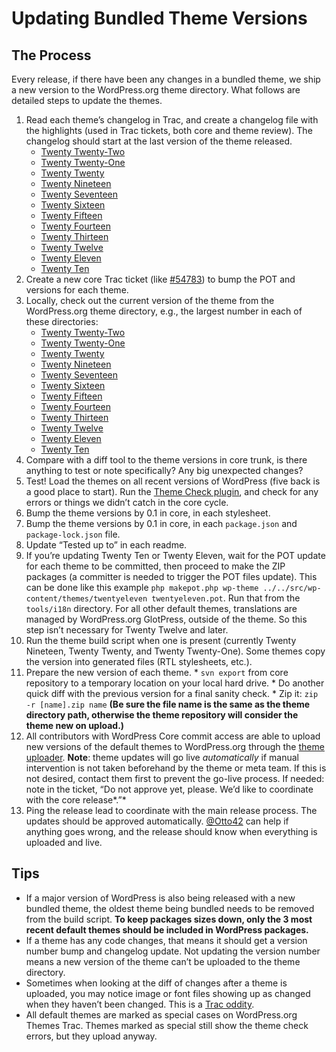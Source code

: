 # Updating Bundled Theme Versions

## The Process

Every release, if there have been any changes in a bundled theme, we ship a new version to the WordPress.org theme directory. What follows are detailed steps to update the themes.

1.  Read each theme’s changelog in Trac, and create a changelog file with the highlights (used in Trac tickets, both core and theme review). The changelog should start at the last version of the theme released.
    *   [Twenty Twenty-Two](https://core.trac.wordpress.org/log/trunk/src/wp-content/themes/twentytwentyone/)
    *   [Twenty Twenty-One](https://core.trac.wordpress.org/log/trunk/src/wp-content/themes/twentytwentyone/)
    *   [Twenty Twenty](https://core.trac.wordpress.org/log/trunk/src/wp-content/themes/twentytwenty/)
    *   [Twenty Nineteen](https://core.trac.wordpress.org/log/trunk/src/wp-content/themes/twentynineteen/)
    *   [Twenty Seventeen](https://core.trac.wordpress.org/log/trunk/src/wp-content/themes/twentyseventeen/)
    *   [Twenty Sixteen](https://core.trac.wordpress.org/log/trunk/src/wp-content/themes/twentysixteen/)
    *   [Twenty Fifteen](https://core.trac.wordpress.org/log/trunk/src/wp-content/themes/twentyfifteen/)
    *   [Twenty Fourteen](https://core.trac.wordpress.org/log/trunk/src/wp-content/themes/twentyfourteen/)
    *   [Twenty Thirteen](https://core.trac.wordpress.org/log/trunk/src/wp-content/themes/twentythirteen/)
    *   [Twenty Twelve](https://core.trac.wordpress.org/log/trunk/src/wp-content/themes/twentytwelve/)
    *   [Twenty Eleven](https://core.trac.wordpress.org/log/trunk/src/wp-content/themes/twentyeleven/)
    *   [Twenty Ten](https://core.trac.wordpress.org/log/trunk/src/wp-content/themes/twentyten/)
2.  Create a new core Trac ticket (like [#54783](https://core.trac.wordpress.org/ticket/54783)) to bump the POT and versions for each theme.
3.  Locally, check out the current version of the theme from the WordPress.org theme directory, e.g., the largest number in each of these directories:
    *   [Twenty Twenty-Two](https://themes.svn.wordpress.org/twentytwentytwo/)
    *   [Twenty Twenty-One](https://themes.svn.wordpress.org/twentytwentyone/)
    *   [Twenty Twenty](https://themes.svn.wordpress.org/twentytwenty/)
    *   [Twenty Nineteen](https://themes.svn.wordpress.org/twentynineteen/)
    *   [Twenty Seventeen](https://themes.svn.wordpress.org/twentyseventeen/)
    *   [Twenty Sixteen](https://themes.svn.wordpress.org/twentysixteen/)
    *   [Twenty Fifteen](https://themes.svn.wordpress.org/twentyfifteen/)
    *   [Twenty Fourteen](https://themes.svn.wordpress.org/twentyfourteen/)
    *   [Twenty Thirteen](https://themes.svn.wordpress.org/twentythirteen/)
    *   [Twenty Twelve](https://themes.svn.wordpress.org/twentytwelve/)
    *   [Twenty Eleven](https://themes.svn.wordpress.org/twentyeleven/)
    *   [Twenty Ten](https://themes.svn.wordpress.org/twentyten/)
4.  Compare with a diff tool to the theme versions in core trunk, is there anything to test or note specifically? Any big unexpected changes?
5.  Test! Load the themes on all recent versions of WordPress (five back is a good place to start). Run the [Theme Check plugin](https://wordpress.org/plugins/theme-check/), and check for any errors or things we didn’t catch in the core cycle.
6.  Bump the theme versions by 0.1 in core, in each stylesheet.
7.  Bump the theme versions by 0.1 in core, in each `package.json` and `package-lock.json` file.
8.  Update “Tested up to” in each readme.
9.  If you’re updating Twenty Ten or Twenty Eleven, wait for the POT update for each theme to be committed, then proceed to make the ZIP packages (a committer is needed to trigger the POT files update). This can be done like this example `php makepot.php wp-theme ../../src/wp-content/themes/twentyeleven twentyeleven.pot`. Run that from the `tools/i18n` directory. For all other default themes, translations are managed by WordPress.org GlotPress, outside of the theme. So this step isn’t necessary for Twenty Twelve and later.
10.  Run the theme build script when one is present (currently Twenty Nineteen, Twenty Twenty, and Twenty Twenty-One). Some themes copy the version into generated files (RTL stylesheets, etc.).
11.  Prepare the new version of each theme.
    *   `svn export` from core repository to a temporary location on your local hard drive.
    *   Do another quick diff with the previous version for a final sanity check.
    *   Zip it: `zip -r [name].zip name` **(Be sure the file name is the same as the theme directory path, otherwise the theme repository will consider the theme new on upload.)**
12.  All contributors with WordPress Core commit access are able to upload new versions of the default themes to WordPress.org through the [theme uploader](https://wordpress.org/themes/getting-started/). **Note**: theme updates will go live *automatically* if manual intervention is not taken beforehand by the theme or meta team. If this is not desired, contact them first to prevent the go-live process. If needed: note in the ticket, “Do not approve yet, please. We’d like to coordinate with the core release*.”*
13.  Ping the release lead to coordinate with the main release process. The updates should be approved automatically. [@Otto42](https://profiles.wordpress.org/Otto42/) can help if anything goes wrong, and the release should know when everything is uploaded and live.

## Tips

*   If a major version of WordPress is also being released with a new bundled theme, the oldest theme being bundled needs to be removed from the build script. **To keep packages sizes down, only the 3 most recent default themes should be included in WordPress packages.**
*   If a theme has any code changes, that means it should get a version number bump and changelog update. Not updating the version number means a new version of the theme can’t be uploaded to the theme directory.
*   Sometimes when looking at the diff of changes after a theme is uploaded, you may notice image or font files showing up as changed when they haven’t been changed. This is a [Trac oddity](https://wordpress.slack.com/archives/core-themes/p1471287983000406).
*   All default themes are marked as special cases on WordPress.org Themes Trac. Themes marked as special still show the theme check errors, but they upload anyway.